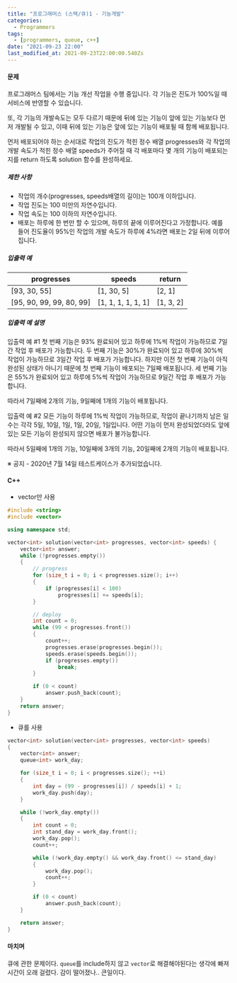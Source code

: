 ```yaml
---
title: "프로그래머스 (스택/큐)1 - 기능개발"
categories:
  - Programmers
tags:
  - [programmers, queue, c++]
date: "2021-09-23 22:00"
last_modified_at: 2021-09-23T22:00:00.540Zs
---
```


#### 문제

프로그래머스 팀에서는 기능 개선 작업을 수행 중입니다. 각 기능은 진도가 100%일 때 서비스에 반영할 수 있습니다.

또, 각 기능의 개발속도는 모두 다르기 때문에 뒤에 있는 기능이 앞에 있는 기능보다 먼저 개발될 수 있고, 이때 뒤에 있는 기능은 앞에 있는 기능이 배포될 때 함께 배포됩니다.

먼저 배포되어야 하는 순서대로 작업의 진도가 적힌 정수 배열 progresses와 각 작업의 개발 속도가 적힌 정수 배열 speeds가 주어질 때 각 배포마다 몇 개의 기능이 배포되는지를 return 하도록 solution 함수를 완성하세요.

##### 제한 사항

- 작업의 개수(progresses, speeds배열의 길이)는 100개 이하입니다.
- 작업 진도는 100 미만의 자연수입니다.
- 작업 속도는 100 이하의 자연수입니다.
- 배포는 하루에 한 번만 할 수 있으며, 하루의 끝에 이루어진다고 가정합니다. 예를 들어 진도율이 95%인 작업의 개발 속도가 하루에 4%라면 배포는 2일 뒤에 이루어집니다.

##### 입출력 예

| progresses               | speeds             | return    |
| ------------------------ | ------------------ | --------- |
| [93, 30, 55]             | [1, 30, 5]         | [2, 1]    |
| [95, 90, 99, 99, 80, 99] | [1, 1, 1, 1, 1, 1] | [1, 3, 2] |

##### 입출력 예 설명

입출력 예 #1
첫 번째 기능은 93% 완료되어 있고 하루에 1%씩 작업이 가능하므로 7일간 작업 후 배포가 가능합니다.
두 번째 기능은 30%가 완료되어 있고 하루에 30%씩 작업이 가능하므로 3일간 작업 후 배포가 가능합니다. 하지만 이전 첫 번째 기능이 아직 완성된 상태가 아니기 때문에 첫 번째 기능이 배포되는 7일째 배포됩니다.
세 번째 기능은 55%가 완료되어 있고 하루에 5%씩 작업이 가능하므로 9일간 작업 후 배포가 가능합니다.

따라서 7일째에 2개의 기능, 9일째에 1개의 기능이 배포됩니다.

입출력 예 #2
모든 기능이 하루에 1%씩 작업이 가능하므로, 작업이 끝나기까지 남은 일수는 각각 5일, 10일, 1일, 1일, 20일, 1일입니다. 어떤 기능이 먼저 완성되었더라도 앞에 있는 모든 기능이 완성되지 않으면 배포가 불가능합니다.

따라서 5일째에 1개의 기능, 10일째에 3개의 기능, 20일째에 2개의 기능이 배포됩니다.

※ 공지 - 2020년 7월 14일 테스트케이스가 추가되었습니다.

#### C++

* vector만 사용

```c++
#include <string>
#include <vector>

using namespace std;

vector<int> solution(vector<int> progresses, vector<int> speeds) {
    vector<int> answer;
    while (!progresses.empty())
    {
        // progress
        for (size_t i = 0; i < progresses.size(); i++)
        {
            if (progresses[i] < 100)
                progresses[i] += speeds[i];
        }

        // deploy
        int count = 0;
        while (99 < progresses.front())
        {
            count++;
            progresses.erase(progresses.begin());
            speeds.erase(speeds.begin());
            if (progresses.empty())
                break;
        }

        if (0 < count)
            answer.push_back(count);
    }
    return answer;
}
```

* 큐를 사용

```c++
vector<int> solution(vector<int> progresses, vector<int> speeds)
{
    vector<int> answer;
    queue<int> work_day;

    for (size_t i = 0; i < progresses.size(); ++i)
    {
        int day = (99 - progresses[i]) / speeds[i] + 1;
        work_day.push(day);
    }

    while (!work_day.empty())
    {
        int count = 0;
        int stand_day = work_day.front();
        work_day.pop();
        count++;

        while (!work_day.empty() && work_day.front() <= stand_day)
        {
            work_day.pop();
            count++;
        }

        if (0 < count)
            answer.push_back(count);
    }

    return answer;
}
```

#### 마치며

큐에 관한 문제이다. ``queue``를 include하지 않고 ``vector``로 해결해야된다는 생각에 빠져 시간이 오래 걸렸다. 감이 떨어졌나.. 큰일이다.

